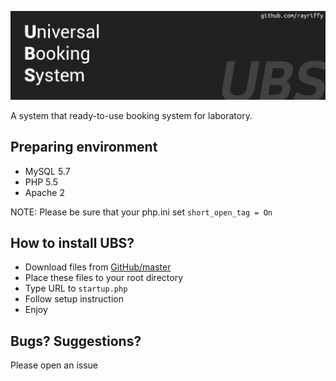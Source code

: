 ![](readme_img/Title.png)

A system that ready-to-use booking system for laboratory.

## Preparing environment
- MySQL 5.7
- PHP 5.5
- Apache 2

NOTE: Please be sure that your php.ini set `short_open_tag = On`



## How to install UBS?
- Download files from [GitHub/master](http://github.com/rayriffy/universal_booking_system)
- Place these files to your root directory
- Type URL to `startup.php`
- Follow setup instruction
- Enjoy



## Bugs? Suggestions?
Please open an issue
